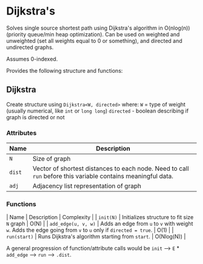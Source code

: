 # Dijkstra's 
Solves single source shortest path using Dijkstra's algorithm in O(nlog(n)) (priority queue/min heap optimization). Can be used on weighted and unweighted (set all weights equal to 0 or something), and directed and undirected graphs. 

Assumes 0-indexed. 

Provides the following structure and functions:
## Dijkstra
Create structure using `Dijkstra<W, directed>` where:
`W` = type of weight (usually numerical, like `int` or `long long`)
`directed` - boolean describing if graph is directed or not 

### Attributes
| Name | Description|
|------| -----------|
| `N` | Size of graph | 
| `dist` | Vector of shortest distances to each node. Need to call `run` before this variable contains meaningful data.|
| `adj` | Adjacency list representation of graph |

### Functions
| Name | Description | Complexity |
| `init(N)` | Initializes structure to fit size `N` graph | O(N) | 
| `add_edge(u, v, w)` | Adds an edge from `u` to `v` with weight `w`. Adds the edge going from `v` to `u` only if `directed = true`. | O(1) | 
| `run(start)` | Runs Dijkstra's algorithm starting from `start`. | O(Nlog(N)) |

A general progression of function/attribute calls would be `init` --> `E` * `add_edge` --> `run` --> `.dist`.
